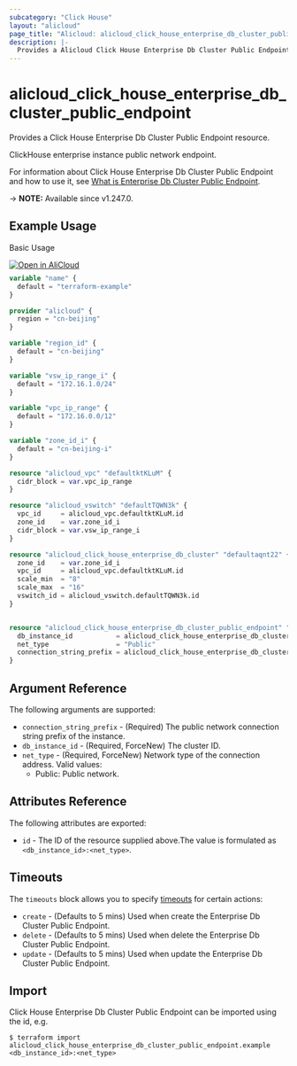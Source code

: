 ```yaml
---
subcategory: "Click House"
layout: "alicloud"
page_title: "Alicloud: alicloud_click_house_enterprise_db_cluster_public_endpoint"
description: |-
  Provides a Alicloud Click House Enterprise Db Cluster Public Endpoint resource.
---
```


# alicloud_click_house_enterprise_db_cluster_public_endpoint

Provides a Click House Enterprise Db Cluster Public Endpoint resource.

ClickHouse enterprise instance public network endpoint.

For information about Click House Enterprise Db Cluster Public Endpoint and how to use it, see [What is Enterprise Db Cluster Public Endpoint](https://next.api.alibabacloud.com/document/clickhouse/2023-05-22/CreateEndpoint).

-> **NOTE:** Available since v1.247.0.

## Example Usage

Basic Usage

<div style="display: block;margin-bottom: 40px;"><div class="oics-button" style="float: right;position: absolute;margin-bottom: 10px;">
  <a href="https://api.aliyun.com/terraform?resource=alicloud_click_house_enterprise_db_cluster_public_endpoint&exampleId=bb2c0cf0-e0ba-620b-21c1-8fd26bcbf09cdd897168&activeTab=example&spm=docs.r.click_house_enterprise_db_cluster_public_endpoint.0.bb2c0cf0e0&intl_lang=EN_US" target="_blank">
    <img alt="Open in AliCloud" src="https://img.alicdn.com/imgextra/i1/O1CN01hjjqXv1uYUlY56FyX_!!6000000006049-55-tps-254-36.svg" style="max-height: 44px; max-width: 100%;">
  </a>
</div></div>

```terraform
variable "name" {
  default = "terraform-example"
}

provider "alicloud" {
  region = "cn-beijing"
}

variable "region_id" {
  default = "cn-beijing"
}

variable "vsw_ip_range_i" {
  default = "172.16.1.0/24"
}

variable "vpc_ip_range" {
  default = "172.16.0.0/12"
}

variable "zone_id_i" {
  default = "cn-beijing-i"
}

resource "alicloud_vpc" "defaultktKLuM" {
  cidr_block = var.vpc_ip_range
}

resource "alicloud_vswitch" "defaultTQWN3k" {
  vpc_id     = alicloud_vpc.defaultktKLuM.id
  zone_id    = var.zone_id_i
  cidr_block = var.vsw_ip_range_i
}

resource "alicloud_click_house_enterprise_db_cluster" "defaultaqnt22" {
  zone_id    = var.zone_id_i
  vpc_id     = alicloud_vpc.defaultktKLuM.id
  scale_min  = "8"
  scale_max  = "16"
  vswitch_id = alicloud_vswitch.defaultTQWN3k.id
}


resource "alicloud_click_house_enterprise_db_cluster_public_endpoint" "default" {
  db_instance_id           = alicloud_click_house_enterprise_db_cluster.defaultaqnt22.id
  net_type                 = "Public"
  connection_string_prefix = alicloud_click_house_enterprise_db_cluster.defaultaqnt22.id
}
```

## Argument Reference

The following arguments are supported:
* `connection_string_prefix` - (Required) The public network connection string prefix of the instance.
* `db_instance_id` - (Required, ForceNew) The cluster ID.
* `net_type` - (Required, ForceNew) Network type of the connection address. Valid values:
  - Public: Public network.

## Attributes Reference

The following attributes are exported:
* `id` - The ID of the resource supplied above.The value is formulated as `<db_instance_id>:<net_type>`.

## Timeouts

The `timeouts` block allows you to specify [timeouts](https://www.terraform.io/docs/configuration-0-11/resources.html#timeouts) for certain actions:
* `create` - (Defaults to 5 mins) Used when create the Enterprise Db Cluster Public Endpoint.
* `delete` - (Defaults to 5 mins) Used when delete the Enterprise Db Cluster Public Endpoint.
* `update` - (Defaults to 5 mins) Used when update the Enterprise Db Cluster Public Endpoint.

## Import

Click House Enterprise Db Cluster Public Endpoint can be imported using the id, e.g.

```shell
$ terraform import alicloud_click_house_enterprise_db_cluster_public_endpoint.example <db_instance_id>:<net_type>
```